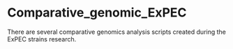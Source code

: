 # Comparative_genomic_ExPEC
There are several comparative genomics analysis scripts created during the ExPEC strains research. 
